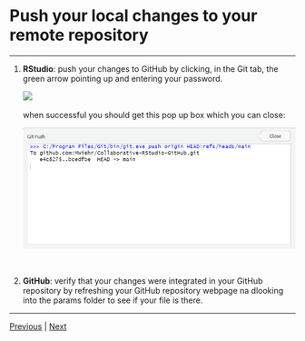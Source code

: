 # Push your local changes to your remote repository

***

1. **RStudio**: push your changes to GitHub by clicking, in the Git tab, the green arrow pointing up and entering your password.

    ![](./assets/push-rstudio.png)

    when successful you should get this pop up box which you can close:

    ![](./assets/push-github.png)


<br />


2. **GitHub**: verify that your changes were integrated in your GitHub repository by refreshing your GitHub repository webpage na dlooking into the params folder to see if your file is there.

***

[Previous](./commit.md) | [Next](./pull-request.md)
